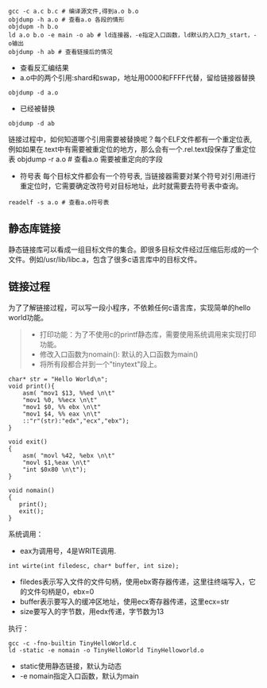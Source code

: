 ```
gcc -c a.c b.c # 编译源文件,得到a.o b.o
objdump -h a.o # 查看a.o 各段的情形
objdupm -h b.o
ld a.o b.o -e main -o ab # ld连接器，-e指定入口函数，ld默认的入口为_start，-o输出
objdump -h ab # 查看链接后的情况
```

- 查看反汇编结果
- a.o中的两个引用:shard和swap，地址用0000和FFFF代替，留给链接器替换
```
objdump -d a.o  
```
- 已经被替换
```
objdump -d ab
```
 链接过程中，如何知道哪个引用需要被替换呢？每个ELF文件都有一个重定位表,例如如果在.text中有需要被重定位的地方，那么会有一个.rel.text段保存了重定位表
objdump -r a.o # 查看a.o 需要被重定向的字段

-  符号表
 每个目标文件都会有一个符号表, 当链接器需要对某个符号对引用进行重定位时，它需要确定改符号对目标地址，此时就需要去符号表中查询。
```
readelf -s a.o # 查看a.o符号表
```
## 静态库链接
静态链接库可以看成一组目标文件的集合。即很多目标文件经过压缩后形成的一个文件。例如/usr/lib/libc.a，包含了很多c语言库中的目标文件。

## 链接过程
为了了解链接过程，可以写一段小程序，不依赖任何c语言库，实现简单的hello world功能。
> * 打印功能：为了不使用c的printf静态库，需要使用系统调用来实现打印功能。
> * 修改入口函数为nomain(): 默认的入口函数为main()
> * 将所有段都合并到一个"tinytext"段上。
```
char* str = "Hello World\n";
void print(){
    asm( "mov1 $13, %%ed \n\t"
	"mov1 %0, %%ecx \n\t"
	"mov1 $0, %% ebx \n\t"
	"mov1 $4, %% eax \n\t"
	::"r"(str):"edx","ecx","ebx");
}

void exit()
{
    asm( "movl %42, %ebx \n\t"
	"movl $1,%eax \n\t"
	"int $0x80 \n\t");
}

void nomain()
{
   print();
   exit();
}

```
系统调用：
- eax为调用号，4是WRITE调用.
```
int wirte(int filedesc, char* buffer, int size);
```
- filedes表示写入文件的文件句柄，使用ebx寄存器传递，这里往终端写入，它的文件句柄是0，ebx=0
- buffer表示要写入的缓冲区地址，使用ecx寄存器传递，这里ecx=str
- size要写入的字节数，用edx传递，字节数为13

执行：
```
gcc -c -fno-builtin TinyHelloWorld.c
ld -static -e nomain -o TinyHelloWorld TinyHelloworld.o
```
- static使用静态链接，默认为动态
- -e nomain指定入口函数，默认为main

